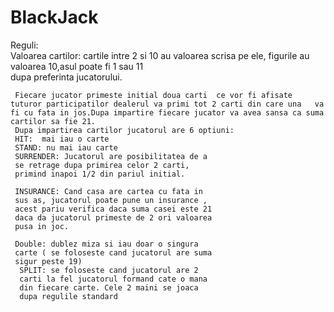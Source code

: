 # BlackJack
Reguli:                                 
	Valoarea cartilor: cartile intre 2 si 10 au valoarea scrisa pe ele, figurile  au valoarea 10,asul poate fi 1 sau 11        
    dupa preferinta jucatorului.                 
	
	 Fiecare jucator primeste initial doua carti  ce vor fi afisate tuturor participatilor dealerul va primi tot 2 carti din care una   va fi cu fata in jos.Dupa impartire fiecare jucator va avea sansa ca suma cartilor sa fie 21.                                          
	 Dupa impartirea cartilor jucatorul are 6 optiuni:                                     
	 HIT:  mai iau o carte                        
	 STAND: nu mai iau carte                      
	 SURRENDER: Jucatorul are posibilitatea de a  
	 se retrage dupa primirea celor 2 carti,      
	 primind inapoi 1/2 din pariul initial.       
	                                              
	 INSURANCE: Cand casa are cartea cu fata in   
	 sus as, jucatorul poate pune un insurance ,  
	 acest pariu verifica daca suma casei este 21 
	 daca da jucatorul primeste de 2 ori valoarea 
	 pusa in joc.                                
	
	 Double: dublez miza si iau doar o singura   
	 carte ( se foloseste cand jucatorul are suma
	 sigur peste 19)                             
	  SPLIT: se foloseste cand jucatorul are 2    
	  carti la fel jucatorul formand cate o mana  
	  din fiecare carte. Cele 2 maini se joaca    
	  dupa regulile standard   
